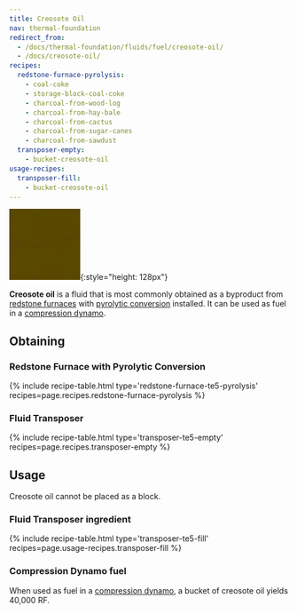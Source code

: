 ```yaml
---
title: Creosote Oil
nav: thermal-foundation
redirect_from:
  - /docs/thermal-foundation/fluids/fuel/creosote-oil/
  - /docs/creosote-oil/
recipes:
  redstone-furnace-pyrolysis:
    - coal-coke
    - storage-block-coal-coke
    - charcoal-from-wood-log
    - charcoal-from-hay-bale
    - charcoal-from-cactus
    - charcoal-from-sugar-canes
    - charcoal-from-sawdust
  transposer-empty:
    - bucket-creosote-oil
usage-recipes:
  transposer-fill:
    - bucket-creosote-oil
---
```


![Creosote oil](/assets/images/thermal-foundation/creosote-oil.gif){:style="height: 128px"}


**Creosote oil** is a fluid that is most commonly obtained as a byproduct from
[redstone furnaces](/docs/thermal-expansion/redstone-furnace/) with [pyrolytic
conversion](/docs/thermal-expansion/augment-pyrolytic-conversion/) installed. It can be used as
fuel in a [compression dynamo](/docs/thermal-expansion/compression-dynamo/).


Obtaining
---------

### Redstone Furnace with Pyrolytic Conversion
{% include recipe-table.html type='redstone-furnace-te5-pyrolysis' recipes=page.recipes.redstone-furnace-pyrolysis %}

### Fluid Transposer
{% include recipe-table.html type='transposer-te5-empty' recipes=page.recipes.transposer-empty %}


Usage
-----

Creosote oil cannot be placed as a block.

### Fluid Transposer ingredient
{% include recipe-table.html type='transposer-te5-fill' recipes=page.usage-recipes.transposer-fill %}

### Compression Dynamo fuel
When used as fuel in a [compression dynamo](/docs/thermal-expansion/compression-dynamo/), a bucket
of creosote oil yields 40,000 RF.
